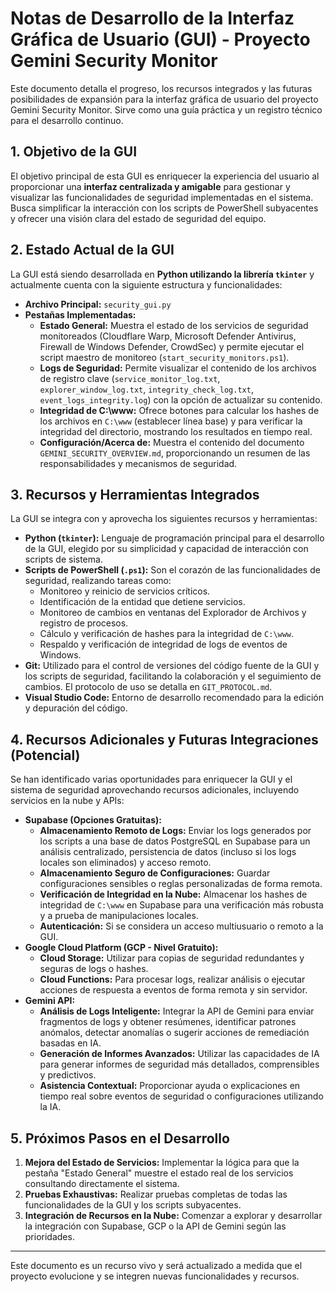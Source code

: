 # Notas de Desarrollo de la Interfaz Gráfica de Usuario (GUI) - Proyecto Gemini Security Monitor

Este documento detalla el progreso, los recursos integrados y las futuras posibilidades de expansión para la interfaz gráfica de usuario del proyecto Gemini Security Monitor. Sirve como una guía práctica y un registro técnico para el desarrollo continuo.

## 1. Objetivo de la GUI

El objetivo principal de esta GUI es enriquecer la experiencia del usuario al proporcionar una **interfaz centralizada y amigable** para gestionar y visualizar las funcionalidades de seguridad implementadas en el sistema. Busca simplificar la interacción con los scripts de PowerShell subyacentes y ofrecer una visión clara del estado de seguridad del equipo.

## 2. Estado Actual de la GUI

La GUI está siendo desarrollada en **Python utilizando la librería `tkinter`** y actualmente cuenta con la siguiente estructura y funcionalidades:

*   **Archivo Principal:** `security_gui.py`
*   **Pestañas Implementadas:**
    *   **Estado General:** Muestra el estado de los servicios de seguridad monitoreados (Cloudflare Warp, Microsoft Defender Antivirus, Firewall de Windows Defender, CrowdSec) y permite ejecutar el script maestro de monitoreo (`start_security_monitors.ps1`).
    *   **Logs de Seguridad:** Permite visualizar el contenido de los archivos de registro clave (`service_monitor_log.txt`, `explorer_window_log.txt`, `integrity_check_log.txt`, `event_logs_integrity.log`) con la opción de actualizar su contenido.
    *   **Integridad de C:\www:** Ofrece botones para calcular los hashes de los archivos en `C:\www` (establecer línea base) y para verificar la integridad del directorio, mostrando los resultados en tiempo real.
    *   **Configuración/Acerca de:** Muestra el contenido del documento `GEMINI_SECURITY_OVERVIEW.md`, proporcionando un resumen de las responsabilidades y mecanismos de seguridad.

## 3. Recursos y Herramientas Integrados

La GUI se integra con y aprovecha los siguientes recursos y herramientas:

*   **Python (`tkinter`):** Lenguaje de programación principal para el desarrollo de la GUI, elegido por su simplicidad y capacidad de interacción con scripts de sistema.
*   **Scripts de PowerShell (`.ps1`):** Son el corazón de las funcionalidades de seguridad, realizando tareas como:
    *   Monitoreo y reinicio de servicios críticos.
    *   Identificación de la entidad que detiene servicios.
    *   Monitoreo de cambios en ventanas del Explorador de Archivos y registro de procesos.
    *   Cálculo y verificación de hashes para la integridad de `C:\www`.
    *   Respaldo y verificación de integridad de logs de eventos de Windows.
*   **Git:** Utilizado para el control de versiones del código fuente de la GUI y los scripts de seguridad, facilitando la colaboración y el seguimiento de cambios. El protocolo de uso se detalla en `GIT_PROTOCOL.md`.
*   **Visual Studio Code:** Entorno de desarrollo recomendado para la edición y depuración del código.

## 4. Recursos Adicionales y Futuras Integraciones (Potencial)

Se han identificado varias oportunidades para enriquecer la GUI y el sistema de seguridad aprovechando recursos adicionales, incluyendo servicios en la nube y APIs:

*   **Supabase (Opciones Gratuitas):**
    *   **Almacenamiento Remoto de Logs:** Enviar los logs generados por los scripts a una base de datos PostgreSQL en Supabase para un análisis centralizado, persistencia de datos (incluso si los logs locales son eliminados) y acceso remoto.
    *   **Almacenamiento Seguro de Configuraciones:** Guardar configuraciones sensibles o reglas personalizadas de forma remota.
    *   **Verificación de Integridad en la Nube:** Almacenar los hashes de integridad de `C:\www` en Supabase para una verificación más robusta y a prueba de manipulaciones locales.
    *   **Autenticación:** Si se considera un acceso multiusuario o remoto a la GUI.
*   **Google Cloud Platform (GCP - Nivel Gratuito):**
    *   **Cloud Storage:** Utilizar para copias de seguridad redundantes y seguras de logs o hashes.
    *   **Cloud Functions:** Para procesar logs, realizar análisis o ejecutar acciones de respuesta a eventos de forma remota y sin servidor.
*   **Gemini API:**
    *   **Análisis de Logs Inteligente:** Integrar la API de Gemini para enviar fragmentos de logs y obtener resúmenes, identificar patrones anómalos, detectar anomalías o sugerir acciones de remediación basadas en IA.
    *   **Generación de Informes Avanzados:** Utilizar las capacidades de IA para generar informes de seguridad más detallados, comprensibles y predictivos.
    *   **Asistencia Contextual:** Proporcionar ayuda o explicaciones en tiempo real sobre eventos de seguridad o configuraciones utilizando la IA.

## 5. Próximos Pasos en el Desarrollo

1.  **Mejora del Estado de Servicios:** Implementar la lógica para que la pestaña "Estado General" muestre el estado real de los servicios consultando directamente el sistema.
2.  **Pruebas Exhaustivas:** Realizar pruebas completas de todas las funcionalidades de la GUI y los scripts subyacentes.
3.  **Integración de Recursos en la Nube:** Comenzar a explorar y desarrollar la integración con Supabase, GCP o la API de Gemini según las prioridades.

---

Este documento es un recurso vivo y será actualizado a medida que el proyecto evolucione y se integren nuevas funcionalidades y recursos.